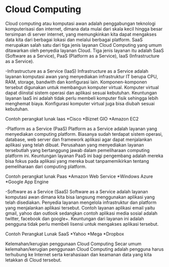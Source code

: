 <h1>Cloud Computing</h1>
Cloud computing atau komputasi awan adalah penggabungan teknologi komputerisasi dan internet, dimana data mulai dari skala kecil hingga besar tersimpan di server internet, yang memungkinkan kita dapat mengakses data kita dari berbagai lokasi dan melalui berbagai platform. SaaS merupakan salah satu dari tiga jenis layanan Cloud Computing yang umum ditawarkan oleh penyedia layanan Cloud. Tiga jenis layanan itu adalah SaaS (Software as a Service), PaaS (Platform as a Service), IaaS (Infrastructure as a Service). 

-Infrastructure as a Service (IaaS)
Infrastructure as a Service adalah layanan komputasi awan yang menyediakan infrastruktur IT berupa CPU, RAM, storage, bandwith dan konfigurasi lain. Komponen-komponen tersebut digunakan untuk membangun komputer virtual. Komputer virtual dapat diinstal sistem operasi dan aplikasi sesuai kebutuhan. Keuntungan layanan IaaS ini adalah tidak perlu membeli komputer fisik sehingga lebih menghemat biaya. Konfigurasi komputer virtual juga bisa diubah sesuai kebutuhan.

Contoh perangkat lunak Iaas
*Cisco
*Biznet GIO
*Amazon EC2

-Platform as a Service (PaaS)
Platform as a Service adalah layanan yang menyediakan computing platform. Biasanya sudah terdapat sistem operasi, database, web server dan framework aplikasi agar dapat menjalankan aplikasi yang telah dibuat. Perusahaan yang menyediakan layanan tersebutlah yang bertanggung jawab dalam pemeliharaan computing platform ini. Keuntungan layanan PaaS ini bagi pengembang adalah mereka bisa fokus pada aplikasi yang mereka buat tanpamemikirkan tentang pemeliharaan dari computing platform.

Contoh perangkat lunak Paas
*Amazon Web Service
*Windows Azure
*Google App Engine

-Software as a Service (SaaS)
Software as a Service adalah layanan komputasi awan dimana kita bisa langsung menggunakan aplikasi yang telah disediakan. Penyedia layanan mengelola infrastruktur dan platform yang menjalankan aplikasi tersebut. Contoh layanan aplikasi email yaitu gmail, yahoo dan outlook sedangkan contoh aplikasi media sosial adalah twitter, facebook dan google+. Keuntungan dari layanan ini adalah pengguna tidak perlu membeli lisensi untuk mengakses aplikasi tersebut.

Contoh Perangkat Lunak SaaS
*Yahoo
*Mega
*Dropbox

Kelemahan/kerugian penggunaan Cloud Computing
Secar umum kelemahan/kerugian penggunaan Cloud Computing adalah pengguna harus terhubung ke Internet serta kerahasiaan dan keamanan data yang kita letakkan di Cloud tersebut.

